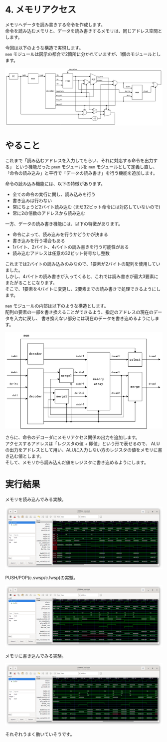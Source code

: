 4\. メモリアクセス
==================

メモリへデータを読み書きする命令を作成します。  
命令を読み込むメモリと、データを読み書きするメモリは、同じアドレス空間とします。

今回は以下のような構造で実現します。  
`mem` モジュールは図示の都合で2箇所に分かれていますが、1個のモジュールとします。

![CPUの構造](images/cpu04.drawio.png)

# やること

これまで「読み込むアドレスを入力してもらい、それに対応する命令を出力する」
という機能だった `pmem` モジュールを `mem` モジュールとして定義し直し、
「命令の読み込み」と平行で「データの読み書き」を行う機能を追加します。

命令の読み込み機能には、以下の特徴があります。

* 全ての命令の実行に関し、読み込みを行う
* 書き込みは行わない
* 常にちょうど2バイト読み込む (まだ32ビット命令には対応していないので)
* 常に2の倍数のアドレスから読み込む

一方、データの読み書き機能には、以下の特徴があります。

* 命令によって、読み込みを行うかどうかが決まる
* 書き込みを行う場合もある
* 1バイト、2バイト、4バイトの読み書きを行う可能性がある
* 読み込むアドレスは任意の32ビット符号なし整数

これまでは2バイトの読み込みのみなので、1要素が2バイトの配列を使用していました。  
しかし、4バイトの読み書きが入ってくると、これでは読み書きが最大3要素にまたがることになります。  
そこで、1要素を4バイトに変更し、2要素までの読み書きで処理できるようにします。

`mem` モジュールの内部は以下のような構造とします。  
配列の要素の一部を書き換えることができるよう、指定のアドレスの現在のデータを入力に戻し、
書き換えない部分には現在のデータを書き込めるようにします。

![memモジュールの構造](images/cpu04_mem.drawio.png)

さらに、命令のデコーダにメモリアクセス関係の出力を追加します。  
アクセスするアドレスは「レジスタの値 + 即値」という形で表せるので、
ALUの出力をアドレスとして用い、ALUに入力しない方のレジスタの値をメモリに書き込む値とします。  
そして、メモリから読み込んだ値をレジスタに書き込めるようにします。

# 実行結果

メモリを読み込んでみる実験。

![メモリを読み込んでみる実験の結果](images/result1.png)

PUSH/POP(c.swsp/c.lwsp)の実験。

![PUSH/POP(c.swsp/c.lwsp)の実験の結果](images/result2.png)

メモリに書き込んでみる実験。

![メモリに書き込んでみる実験の結果](images/result3.png)

それぞれうまく動いていそうです。
